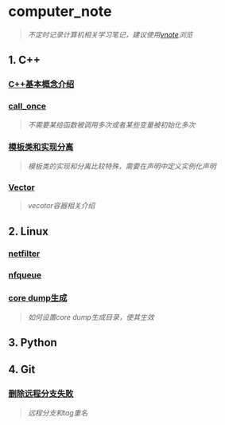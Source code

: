 # computer_note

>*不定时记录计算机相关学习笔记，建议使用[vnote](https://github.com/vnotex/vnote)浏览*
 
## 1. C++
### [C++基本概念介绍](C++/C++基本概念.md)
### [call_once](C++/call_once.md)
> *不需要某给函数被调用多次或者某些变量被初始化多次* 
### [模板类和实现分离](C++/模板类和实现分离.md)
> *模板类的实现和分离比较特殊，需要在声明中定义实例化声明*
### [Vector](C++/vector.md)
> *vecotor容器相关介绍*

## 2. Linux
### [netfilter](Linux/netfilter.md)
### [nfqueue](Linux/nfqueue.md)
### [core dump生成](Linux/core_dump生成.md) 
> *如何设置core dump生成目录，使其生效*

## 3. Python

## 4. Git
### [删除远程分支失败](Git/删除远程分支失败.md)
> *远程分支和tag重名*
     
